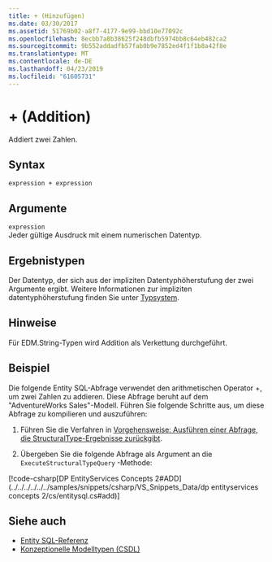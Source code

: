 ```yaml
---
title: + (Hinzufügen)
ms.date: 03/30/2017
ms.assetid: 51769b02-a8f7-4177-9e99-bbd10e77092c
ms.openlocfilehash: 8ecbb7a8b38625f248dbfb5974bb8c64eb482ca2
ms.sourcegitcommit: 9b552addadfb57fab0b9e7852ed4f1f1b8a42f8e
ms.translationtype: MT
ms.contentlocale: de-DE
ms.lasthandoff: 04/23/2019
ms.locfileid: "61605731"
---
```

# <a name="-add"></a>+ (Addition)
Addiert zwei Zahlen.  
  
## <a name="syntax"></a>Syntax  
  
```  
expression + expression  
```  
  
## <a name="arguments"></a>Argumente  
 `expression`  
 Jeder gültige Ausdruck mit einem numerischen Datentyp.  
  
## <a name="result-types"></a>Ergebnistypen  
 Der Datentyp, der sich aus der impliziten Datentyphöherstufung der zwei Argumente ergibt. Weitere Informationen zur impliziten datentyphöherstufung finden Sie unter [Typsystem](../../../../../../docs/framework/data/adonet/ef/language-reference/type-system-entity-sql.md).  
  
## <a name="remarks"></a>Hinweise  
 Für EDM.String-Typen wird Addition als Verkettung durchgeführt.  
  
## <a name="example"></a>Beispiel  
 Die folgende Entity SQL-Abfrage verwendet den arithmetischen Operator +, um zwei Zahlen zu addieren. Diese Abfrage beruht auf dem "AdventureWorks Sales"-Modell. Führen Sie folgende Schritte aus, um diese Abfrage zu kompilieren und auszuführen:  
  
1. Führen Sie die Verfahren in [Vorgehensweise: Ausführen einer Abfrage, die StructuralType-Ergebnisse zurückgibt](../../../../../../docs/framework/data/adonet/ef/how-to-execute-a-query-that-returns-structuraltype-results.md).  
  
2. Übergeben Sie die folgende Abfrage als Argument an die `ExecuteStructuralTypeQuery` -Methode:  
  
 [!code-csharp[DP EntityServices Concepts 2#ADD](../../../../../../samples/snippets/csharp/VS_Snippets_Data/dp entityservices concepts 2/cs/entitysql.cs#add)]  
  
## <a name="see-also"></a>Siehe auch

- [Entity SQL-Referenz](../../../../../../docs/framework/data/adonet/ef/language-reference/entity-sql-reference.md)
- [Konzeptionelle Modelltypen (CSDL)](/ef/ef6/modeling/designer/advanced/edmx/csdl-spec#conceptual-model-types-csdl)
